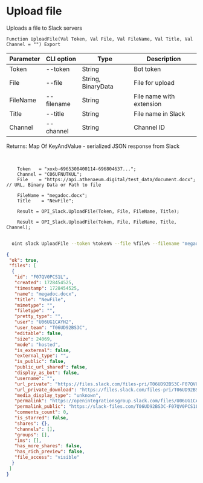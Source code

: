 ﻿---
sidebar_position: 2
---

# Upload file
 Uploads a file to Slack servers



`Function UploadFile(Val Token, Val File, Val FileName, Val Title, Val Channel = "") Export`

  | Parameter | CLI option | Type | Description |
  |-|-|-|-|
  | Token | --token | String | Bot token |
  | File | --file | String, BinaryData | File for upload |
  | FileName | --filename | String | File name with extension |
  | Title | --title | String | File name in Slack |
  | Channel | --channel | String | Channel ID |

  
  Returns:  Map Of KeyAndValue - serialized JSON response from Slack

<br/>




```bsl title="Code example"
    Token   = "xoxb-6965308400114-696804637...";
    Channel = "C06UFNUTKUL";
    File    = "https://api.athenaeum.digital/test_data/document.docx"; // URL, Binary Data or Path to file

    FileName = "megadoc.docx";
    Title    = "NewFile";

    Result = OPI_Slack.UploadFile(Token, File, FileName, Title);

    Result = OPI_Slack.UploadFile(Token, File, FileName, Title, Channel);
```



```sh title="CLI command example"
    
  oint slack UploadFile --token %token% --file %file% --filename "megadoc.docx" --title %title% --channel "C123456"

```

```json title="Result"
{
 "ok": true,
 "files": [
  {
   "id": "F07QV0PCS1L",
   "created": 1728454525,
   "timestamp": 1728454525,
   "name": "megadoc.docx",
   "title": "NewFile",
   "mimetype": "",
   "filetype": "",
   "pretty_type": "",
   "user": "U06UG1CAYH2",
   "user_team": "T06UD92BS3C",
   "editable": false,
   "size": 24069,
   "mode": "hosted",
   "is_external": false,
   "external_type": "",
   "is_public": false,
   "public_url_shared": false,
   "display_as_bot": false,
   "username": "",
   "url_private": "https://files.slack.com/files-pri/T06UD92BS3C-F07QV0PCS1L/megadoc.docx",
   "url_private_download": "https://files.slack.com/files-pri/T06UD92BS3C-F07QV0PCS1L/download/megadoc.docx",
   "media_display_type": "unknown",
   "permalink": "https://openintegrationsgroup.slack.com/files/U06UG1CAYH2/F07QV0PCS1L/megadoc.docx",
   "permalink_public": "https://slack-files.com/T06UD92BS3C-F07QV0PCS1L-dec85076a5",
   "comments_count": 0,
   "is_starred": false,
   "shares": {},
   "channels": [],
   "groups": [],
   "ims": [],
   "has_more_shares": false,
   "has_rich_preview": false,
   "file_access": "visible"
  }
 ]
}
```
